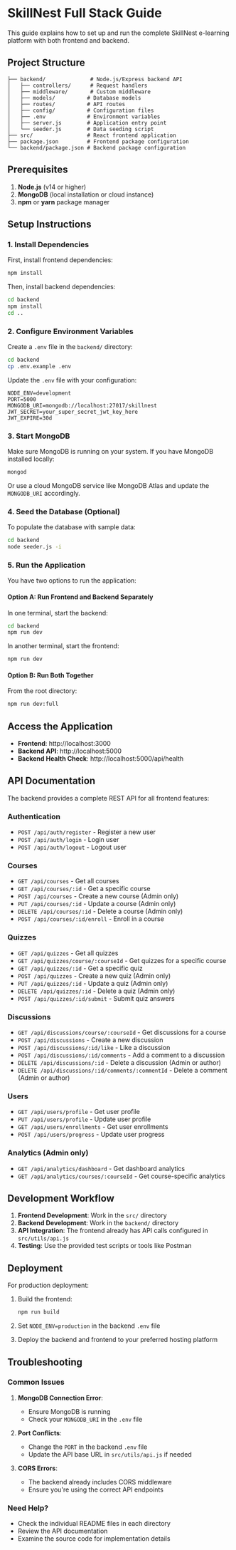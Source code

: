 # SkillNest Full Stack Guide

This guide explains how to set up and run the complete SkillNest e-learning platform with both frontend and backend.

## Project Structure

```
├── backend/              # Node.js/Express backend API
│   ├── controllers/      # Request handlers
│   ├── middleware/       # Custom middleware
│   ├── models/          # Database models
│   ├── routes/          # API routes
│   ├── config/          # Configuration files
│   ├── .env             # Environment variables
│   ├── server.js        # Application entry point
│   └── seeder.js        # Data seeding script
├── src/                 # React frontend application
├── package.json         # Frontend package configuration
└── backend/package.json # Backend package configuration
```

## Prerequisites

1. **Node.js** (v14 or higher)
2. **MongoDB** (local installation or cloud instance)
3. **npm** or **yarn** package manager

## Setup Instructions

### 1. Install Dependencies

First, install frontend dependencies:
```bash
npm install
```

Then, install backend dependencies:
```bash
cd backend
npm install
cd ..
```

### 2. Configure Environment Variables

Create a `.env` file in the `backend/` directory:
```bash
cd backend
cp .env.example .env
```

Update the `.env` file with your configuration:
```
NODE_ENV=development
PORT=5000
MONGODB_URI=mongodb://localhost:27017/skillnest
JWT_SECRET=your_super_secret_jwt_key_here
JWT_EXPIRE=30d
```

### 3. Start MongoDB

Make sure MongoDB is running on your system. If you have MongoDB installed locally:
```bash
mongod
```

Or use a cloud MongoDB service like MongoDB Atlas and update the `MONGODB_URI` accordingly.

### 4. Seed the Database (Optional)

To populate the database with sample data:
```bash
cd backend
node seeder.js -i
```

### 5. Run the Application

You have two options to run the application:

#### Option A: Run Frontend and Backend Separately

In one terminal, start the backend:
```bash
cd backend
npm run dev
```

In another terminal, start the frontend:
```bash
npm run dev
```

#### Option B: Run Both Together

From the root directory:
```bash
npm run dev:full
```

## Access the Application

- **Frontend**: http://localhost:3000
- **Backend API**: http://localhost:5000
- **Backend Health Check**: http://localhost:5000/api/health

## API Documentation

The backend provides a complete REST API for all frontend features:

### Authentication
- `POST /api/auth/register` - Register a new user
- `POST /api/auth/login` - Login user
- `POST /api/auth/logout` - Logout user

### Courses
- `GET /api/courses` - Get all courses
- `GET /api/courses/:id` - Get a specific course
- `POST /api/courses` - Create a new course (Admin only)
- `PUT /api/courses/:id` - Update a course (Admin only)
- `DELETE /api/courses/:id` - Delete a course (Admin only)
- `POST /api/courses/:id/enroll` - Enroll in a course

### Quizzes
- `GET /api/quizzes` - Get all quizzes
- `GET /api/quizzes/course/:courseId` - Get quizzes for a specific course
- `GET /api/quizzes/:id` - Get a specific quiz
- `POST /api/quizzes` - Create a new quiz (Admin only)
- `PUT /api/quizzes/:id` - Update a quiz (Admin only)
- `DELETE /api/quizzes/:id` - Delete a quiz (Admin only)
- `POST /api/quizzes/:id/submit` - Submit quiz answers

### Discussions
- `GET /api/discussions/course/:courseId` - Get discussions for a course
- `POST /api/discussions` - Create a new discussion
- `POST /api/discussions/:id/like` - Like a discussion
- `POST /api/discussions/:id/comments` - Add a comment to a discussion
- `DELETE /api/discussions/:id` - Delete a discussion (Admin or author)
- `DELETE /api/discussions/:id/comments/:commentId` - Delete a comment (Admin or author)

### Users
- `GET /api/users/profile` - Get user profile
- `PUT /api/users/profile` - Update user profile
- `GET /api/users/enrollments` - Get user enrollments
- `POST /api/users/progress` - Update user progress

### Analytics (Admin only)
- `GET /api/analytics/dashboard` - Get dashboard analytics
- `GET /api/analytics/courses/:courseId` - Get course-specific analytics

## Development Workflow

1. **Frontend Development**: Work in the `src/` directory
2. **Backend Development**: Work in the `backend/` directory
3. **API Integration**: The frontend already has API calls configured in `src/utils/api.js`
4. **Testing**: Use the provided test scripts or tools like Postman

## Deployment

For production deployment:

1. Build the frontend:
   ```bash
   npm run build
   ```

2. Set `NODE_ENV=production` in the backend `.env` file

3. Deploy the backend and frontend to your preferred hosting platform

## Troubleshooting

### Common Issues

1. **MongoDB Connection Error**: 
   - Ensure MongoDB is running
   - Check your `MONGODB_URI` in the `.env` file

2. **Port Conflicts**:
   - Change the `PORT` in the backend `.env` file
   - Update the API base URL in `src/utils/api.js` if needed

3. **CORS Errors**:
   - The backend already includes CORS middleware
   - Ensure you're using the correct API endpoints

### Need Help?

- Check the individual README files in each directory
- Review the API documentation
- Examine the source code for implementation details